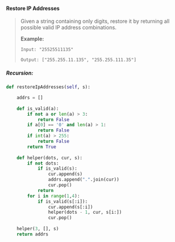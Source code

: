 #### Restore IP Addresses

> Given a string containing only digits, restore it by returning all possible valid IP address combinations.
>
> **Example:**
>
> ```
> Input: "25525511135"
>
> Output: ["255.255.11.135", "255.255.111.35"]
> ```

##### Recursion:

```py
def restoreIpAddresses(self, s):

    addrs = []
    
    def is_valid(a):
        if not a or len(a) > 3:
            return False
        if a[0] == '0' and len(a) > 1:
            return False
        if int(a) > 255:
            return False
        return True
    
    def helper(dots, cur, s):
        if not dots:
            if is_valid(s):
                cur.append(s)
                addrs.append(".".join(cur))
                cur.pop()
            return
        for i in range(1,4):
            if is_valid(s[:i]):
                cur.append(s[:i])
                helper(dots - 1, cur, s[i:])
                cur.pop()
    
    helper(3, [], s)
    return addrs
```




